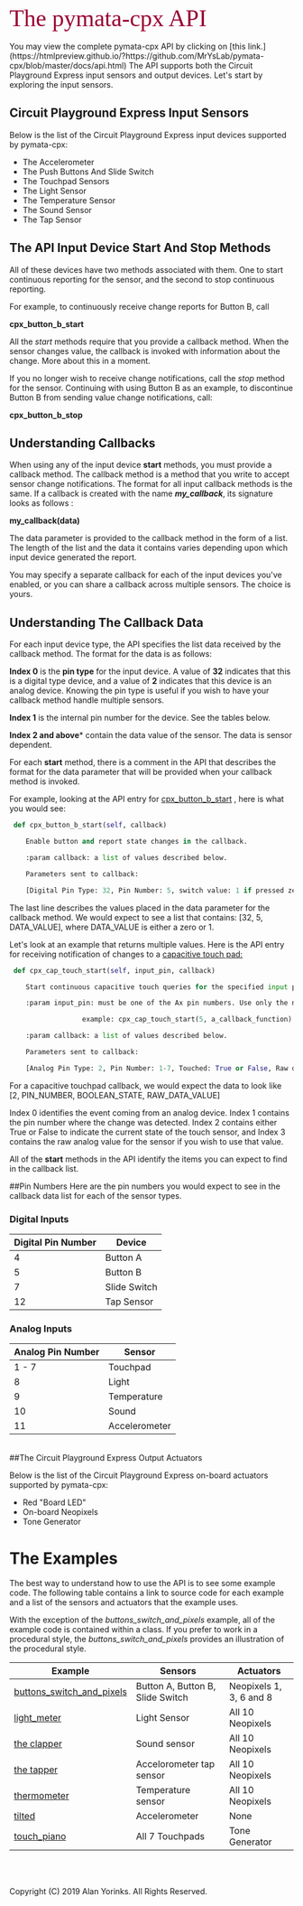 <div style="text-align:left;color:#990033; font-family:times, serif; font-size:3.0em">The pymata-cpx API</div>

<br>
You may view the complete pymata-cpx API by clicking on
[this link.](https://htmlpreview.github.io/?https://github.com/MrYsLab/pymata-cpx/blob/master/docs/api.html)
The API supports both the Circuit Playground Express input sensors and
output devices. Let's start by exploring the input sensors.

## Circuit Playground Express Input Sensors
Below is the list of the Circuit Playground Express input devices
supported by pymata-cpx:

* The Accelerometer
* The Push Buttons And Slide Switch
* The Touchpad Sensors
* The Light Sensor
* The Temperature Sensor
* The Sound Sensor
* The Tap Sensor


## The API Input Device Start And Stop Methods
All of these devices have two methods associated with them. One to start
continuous reporting for the sensor, and the second to stop
continuous reporting.

For example, to continuously receive change reports for Button B, call

**cpx_button_b_start** 

All the *start* methods require that you provide a callback method.
When the sensor changes value, the callback is invoked with information about the 
change. More about this in a moment.

If you no longer wish to receive change notifications, call the *stop* method for the sensor.
Continuing with using Button B as an example, to discontinue Button B from sending value change
notifications, call:

**cpx_button_b_stop**


## Understanding Callbacks
When using any of the input device **start** methods, you must provide a
callback method. The callback method is a method that you write to accept 
sensor change notifications. The format for all input callback methods is the same. If
a callback is created with the name ***my_callback***, its signature
looks as follows : 

**my_callback(data)**<br>

The data parameter is provided to the callback method in the form of a
list. The length of the list and the data it contains varies depending
upon which input device generated the report. 

You may specify a separate callback for each of the input devices you've
enabled, or you can share a callback across multiple sensors. The choice
is yours.

## Understanding The Callback Data
For each input device type, the API specifies the list data received by
the callback method. The format for the data is as follows:

**Index 0** is the **pin type** for the input device. A value of
**32** indicates that this is a digital type device, and a value of **2**
indicates that this device is an analog device. Knowing the pin type is useful
if you wish to have your callback method handle multiple sensors. 

**Index 1** is the internal pin number for the device. See the tables below.

**Index 2 and above*** contain the data value of the sensor. The data is sensor dependent.

For each **start** method, there is a comment in the API that describes the format for the
data parameter that will be provided when your callback method is invoked.

For example, looking at the API entry for [cpx_button_b_start](https://htmlpreview.github.io/?https://github.com/MrYsLab/pymata-cpx/blob/master/docs/api.html#pymata_cpx.PyMataCpx.cpx_button_b_start)
, here is what you would see:

```python
 def cpx_button_b_start(self, callback)

    Enable button and report state changes in the callback.

    :param callback: a list of values described below.

    Parameters sent to callback:

    [Digital Pin Type: 32, Pin Number: 5, switch value: 1 if pressed zero if released.]

```
The last line describes the values placed in the data parameter for the callback method. We would expect to see
a list that contains: [32, 5, DATA_VALUE], where DATA_VALUE is either a zero or 1.

Let's look at an example that returns multiple values. Here is the API entry for receiving notification 
of changes to a 
[capacitive touch pad:](https://htmlpreview.github.io/?https://github.com/MrYsLab/pymata-cpx/blob/master/docs/api.html#pymata_cpx.PyMataCpx.cpx_cap_touch_start)

```python
 def cpx_cap_touch_start(self, input_pin, callback)

    Start continuous capacitive touch queries for the specified input pin. Will invoke the provided callback each time a new cap touch result is available.

    :param input_pin: must be one of the Ax pin numbers. Use only the number.

                  example: cpx_cap_touch_start(5, a_callback_function)

    :param callback: a list of values described below.

    Parameters sent to callback:

    [Analog Pin Type: 2, Pin Number: 1-7, Touched: True or False, Raw data value]

```

For a capacitive touchpad callback, we would expect the data to look like
[2, PIN_NUMBER, BOOLEAN_STATE, RAW_DATA_VALUE]

Index 0 identifies the event coming from an analog device. Index 1 contains the pin number where
the change was detected. Index 2 contains either True or False to indicate the current state
of the touch sensor, and Index 3 contains the raw analog value for the sensor if you wish to use that
value.

All of the **start** methods in the API identify the items you can expect to find in the 
callback list.

##Pin Numbers
Here are the pin numbers you would expect to see in the callback data list for each of the sensor types.


### Digital Inputs
|   Digital Pin Number  |  Device   |
|------------------  |------------ |
|          4         |Button A|
|5 |Button B  |
|7 |Slide Switch|
|12|Tap Sensor|


### Analog Inputs
| Analog Pin Number 	|    Sensor    	|
|------------------	|------------	|
|          1 - 7         	|   Touchpad |
|          8         	|   Light |
|              9     	|   Temperature | 
|          10         	|   Sound |
|          11         	|   Accelerometer |



<br>
##The Circuit Playground Express Output Actuators

Below is the list of the Circuit Playground Express on-board actuators supported by pymata-cpx:

* Red "Board LED"
* On-board Neopixels
* Tone Generator

# The Examples
The best way to understand how to use the API is to see some example code.
The following table contains a link to source code for each example and a list of the sensors and actuators
that the example uses.

With the exception of the *buttons_switch_and_pixels* example, all of the example code is
contained within a class. If you prefer to work in a procedural style, the *buttons_switch_and_pixels*
provides an illustration of the procedural style.

|   Example  |  Sensors   |  Actuators     |
|------------------  |------------ | ------------ |
| [buttons_switch_and_pixels](https://github.com/MrYsLab/pymata-cpx/blob/master/examples/buttons_switch_and_pixels.py) | Button A, Button B, Slide Switch | Neopixels 1, 3, 6 and 8 |
| [light_meter](https://github.com/MrYsLab/pymata-cpx/blob/master/examples/light_meter.py) | Light Sensor | All 10 Neopixels |
| [the clapper](https://github.com/MrYsLab/pymata-cpx/blob/master/examples/the_clapper.py) | Sound sensor | All 10 Neopixels |
| [the tapper](https://github.com/MrYsLab/pymata-cpx/blob/master/examples/the_tapper.py) | Accelorometer tap sensor | All 10 Neopixels | 
| [thermometer](https://github.com/MrYsLab/pymata-cpx/blob/master/examples/thermometer.py) | Temperature sensor | All 10 Neopixels |
| [tilted](https://github.com/MrYsLab/pymata-cpx/blob/master/examples/tilted.py) | Accelerometer | None |
| [touch_piano](https://github.com/MrYsLab/pymata-cpx/blob/master/examples/touch_piano.py) | All 7 Touchpads | Tone Generator |




<br> <br>

Copyright (C) 2019 Alan Yorinks. All Rights Reserved.
